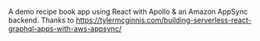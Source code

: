 A demo recipe book app using React with Apollo & an Amazon AppSync backend.
Thanks to https://tylermcginnis.com/building-serverless-react-graphql-apps-with-aws-appsync/
